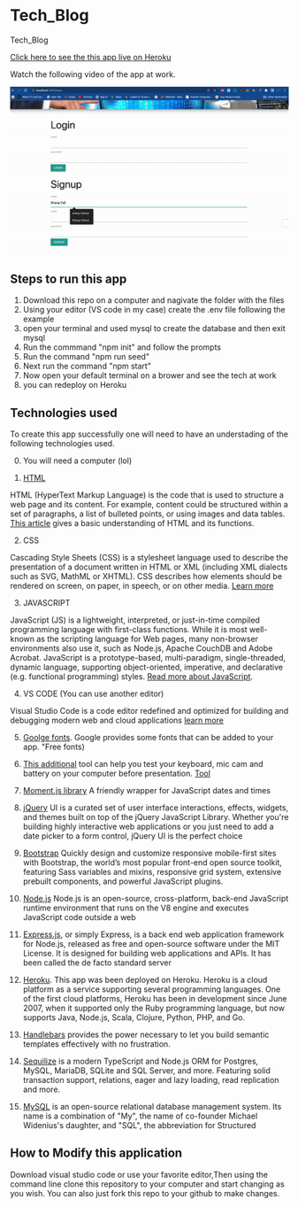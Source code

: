 # Tech_Blog
Tech_Blog

[Click here to see the this app live on Heroku](https://quiet-lowlands-70295.herokuapp.com/)

Watch the following video of the app at work.


![Tech_Blog](https://github.com/shangfii/Tech_Blog/blob/main/iMages/ezgif.com-gif-maker%20(4).gif)

## Steps to run this app

1. Download this repo on a computer and nagivate the folder with the files
2. Using your editor (VS code in my case) create the .env file following the example
3. open your terminal and used mysql to create the database and then exit mysql
4. Run the commmand "npm init" and follow the prompts 
5. Run the command "npm run seed"
6. Next run the command "npm start"
7. Now open  your default terminal on a brower and see the tech at work
8. you can redeploy on Heroku 

## Technologies used
To create this app successfully one will need to have an understading of the following technologies used.

00. You will need a computer (lol)

1. [HTML](https://developer.mozilla.org/en-US/docs/Learn/Getting_started_with_the_web/HTML_basics)


HTML (HyperText Markup Language) is the code that is used to structure a web page and its content. For example, content could be structured within a set of paragraphs, a list of bulleted points, or using images and data tables. [This article](https://developer.mozilla.org/en-US/docs/Learn/Getting_started_with_the_web/HTML_basics) gives a basic understanding of HTML and its functions.
 
2. CSS

Cascading Style Sheets (CSS) is a stylesheet language used to describe the presentation of a document written in HTML or XML (including XML dialects such as SVG, MathML or XHTML). CSS describes how elements should be rendered on screen, on paper, in speech, or on other media. [Learn more](https://developer.mozilla.org/en-US/docs/Learn/Getting_started_with_the_web/HTML_basics)

3. JAVASCRIPT

JavaScript (JS) is a lightweight, interpreted, or just-in-time compiled programming language with first-class functions. While it is most well-known as the scripting language for Web pages, many non-browser environments also use it, such as Node.js, Apache CouchDB and Adobe Acrobat. JavaScript is a prototype-based, multi-paradigm, single-threaded, dynamic language, supporting object-oriented, imperative, and declarative (e.g. functional programming) styles. [Read more about JavaScript](https://developer.mozilla.org/en-US/docs/Web/JavaScript).

4. VS CODE (You can use another editor)

Visual Studio Code is a code editor redefined and optimized for building and debugging modern web and cloud applications
[learn more](https://code.visualstudio.com/)

5. [Goolge fonts](https://fonts.google.com/). Google provides some fonts that can be added to your app. "Free fonts)

6. [This additional](https://www.retest.us/) tool can help you test your keyboard, mic cam and battery on your computer before presentation. [Tool](https://www.retest.us/)

7. [Moment.js library](https://momentjs.com/docs/#/displaying/) A friendly wrapper for JavaScript dates and times

9. [jQuery](https://jqueryui.com/) UI is a curated set of user interface interactions, effects, widgets, and themes built on top of the jQuery JavaScript Library. Whether you're building highly interactive web applications or you just need to add a date picker to a form control, jQuery UI is the perfect choice

11. [Bootstrap](https://getbootstrap.com/) Quickly design and customize responsive mobile-first sites with Bootstrap, the world’s most popular front-end open source toolkit, featuring Sass variables and mixins, responsive grid system, extensive prebuilt components, and powerful JavaScript plugins.

12. [Node.js](https://nodejs.org/en/docs/) Node.js is an open-source, cross-platform, back-end JavaScript runtime environment that runs on the V8 engine and executes JavaScript code outside a web

13. [Express.js](https://expressjs.com/), or simply Express, is a back end web application framework for Node.js, released as free and open-source software under the MIT License. It is designed for building web applications and APIs. It has been called the de facto standard server

14. [Heroku](https://www.heroku.com/). This app was been deployed on Heroku. Heroku is a cloud platform as a service supporting several programming languages. One of the first cloud platforms, Heroku has been in development since June 2007, when it supported only the Ruby programming language, but now supports Java, Node.js, Scala, Clojure, Python, PHP, and Go.

15. [Handlebars](https://handlebarsjs.com/) provides the power necessary to let you build semantic templates effectively with no frustration.

16. [Sequilize](https://sequelize.org/) is a modern TypeScript and Node.js ORM for Postgres, MySQL, MariaDB, SQLite and SQL Server, and more. Featuring solid transaction support, relations, eager and lazy loading, read replication and more.

17. [MySQL](https://dev.mysql.com/doc/) is an open-source relational database management system. Its name is a combination of "My", the name of co-founder Michael Widenius's daughter, and "SQL", the abbreviation for Structured






## How to Modify this application

Download visual studio code or use your favorite editor,Then using the command line clone this repository to your computer and start changing as you wish.
You can also just fork this repo to your github to make changes.
